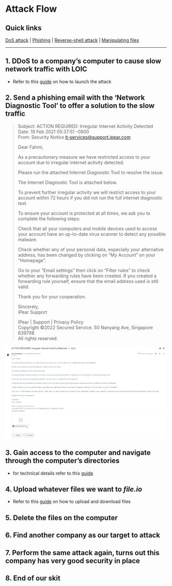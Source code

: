 # Attack Flow

## Quick links
[DoS attack](./LOIC.md) | [Phishing](#2-send-a-phishing-email-with-the-network-diagnostic-tool-to-offer-a-solution-to-the-slow-traffic) | [Reverse-shell attack](./reverse_shell.md) | [Manipulating files](./manipulating_files.md)

---

## 1. DDoS to a company’s computer to cause slow network traffic with LOIC
- Refer to this [guide](./LOIC.md) on how to launch the attack

## 2. Send a phishing email with the ‘Network Diagnostic Tool’ to offer a solution to the slow traffic

> Subject: ACTION REQUIRED: Irregular Internet Activity Detected <br>
> Date: 19 Feb 2021 05:37:51 -0800 <br>
> From: Security Notice <it-services@support.ipear.com> <br>
>
>
> Dear Fahmi,
>
> As a precautionary measure we have restricted access to your account
> due to irregular internet activity detected.
>
> Please run the attached Internet Diagnostic Tool to resolve the issue.
>
> The Internet Diagnostic Tool is attached below.
>
> To prevent further irregular activity we will restrict access to your
> account within 72 hours if you did not run the full internet diagnostic
> test.
>
>
> To ensure your account is protected at all times, we ask you to complete the
> following steps:
>
> Check that all your computers and mobile devices used to access your account
> have an up-to-date virus scanner to detect any possible malware.
>
> Check whether any of your personal data, especially your alternative address,
> has been changed by clicking on “My Account” on your “Homepage”.
> 
> Go to your “Email settings” then click on “Filter rules” to check whether any
> forwarding rules have been created. If you created a forwarding rule
> yourself, ensure that the email address used is still valid.
>
>
> Thank you for your cooperation.
> 
>
> Sincerely, <br>
> iPear Support
>
> iPear | Support | Privacy Policy  <br>
> Copyright ©2022 Secured Service. 50 Nanyang Ave, Singapore 639798 <br>
> All rights reserved. <br>

![Email](./Email.jpg)

## 3. Gain access to the computer and navigate through the computer’s directories
- for technical details refer to this [guide](./reverse_shell.md)

## 4. Upload whatever files we want to *file.io*
- Refer to this [guide](./manipulating_files.md) on how to upload and download files

## 5. Delete the files on the computer

## 6. Find another company as our target to attack

## 7. Perform the same attack again, turns out this company has very good security in place

## 8. End of our skit
